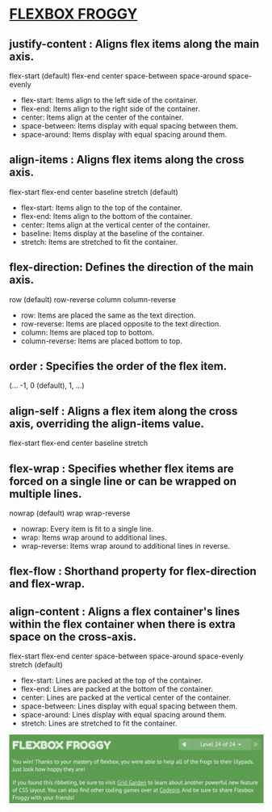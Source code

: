 # [FLEXBOX FROGGY](https://flexboxfroggy.com/)

## justify-content : Aligns flex items along the main axis.
flex-start (default) flex-end center space-between space-around space-evenly

- flex-start: Items align to the left side of the container.
- flex-end: Items align to the right side of the container.
- center: Items align at the center of the container.
- space-between: Items display with equal spacing between them.
- space-around: Items display with equal spacing around them.

## align-items : Aligns flex items along the cross axis.
flex-start flex-end center baseline stretch (default)

- flex-start: Items align to the top of the container.
- flex-end: Items align to the bottom of the container.
- center: Items align at the vertical center of the container.
- baseline: Items display at the baseline of the container.
- stretch: Items are stretched to fit the container.

## flex-direction: Defines the direction of the main axis.
row (default) row-reverse column column-reverse

- row: Items are placed the same as the text direction.
- row-reverse: Items are placed opposite to the text direction.
- column: Items are placed top to bottom.
- column-reverse: Items are placed bottom to top.

## order : Specifies the order of the flex item.
<integer> (... -1, 0 (default), 1, ...)

## align-self : Aligns a flex item along the cross axis, overriding the align-items value.
flex-start flex-end center baseline stretch

## flex-wrap : Specifies whether flex items are forced on a single line or can be wrapped on multiple lines.
nowrap (default) wrap wrap-reverse

- nowrap: Every item is fit to a single line.
- wrap: Items wrap around to additional lines.
- wrap-reverse: Items wrap around to additional lines in reverse.

## flex-flow : Shorthand property for flex-direction and flex-wrap.
<flex-direction> <flex-wrap>

## align-content : Aligns a flex container's lines within the flex container when there is extra space on the cross-axis.
flex-start flex-end center space-between space-around space-evenly stretch (default)

- flex-start: Lines are packed at the top of the container.
- flex-end: Lines are packed at the bottom of the container.
- center: Lines are packed at the vertical center of the container.
- space-between: Lines display with equal spacing between them.
- space-around: Lines display with equal spacing around them.
- stretch: Lines are stretched to fit the container.

![flexboxfroggy](./flexboxfroggy.png)